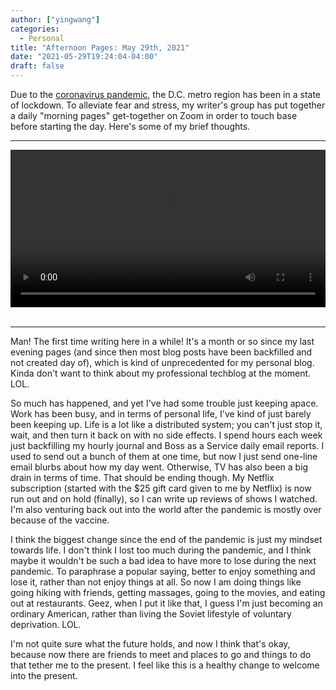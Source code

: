 ```yaml
---
author: ["yingwang"]
categories:
  - Personal
title: "Afternoon Pages: May 29th, 2021"
date: "2021-05-29T19:24:04-04:00"
draft: false
---
```


Due to the [coronavirus
pandemic](https://en.wikipedia.org/wiki/2019-20_coronavirus_pandemic), the D.C.
metro region has been in a state of lockdown. To alleviate fear and stress, my
writer's group has put together a daily "morning pages" get-together on Zoom in
order to touch base before starting the day. Here's some of my brief thoughts.

__________

<!-- https://stackoverflow.com/a/26276254 -->
<video style="width: 100%; width: -moz-available; width: -webkit-fill-available; width: fill-available; max-width: 100%;" controls>
    <source src="/video/posts/2021/05/29/afternoon_pages.mp4" type="video/mp4">
    Your browser does not support HTML5 video.
</video>
<br/>
<br/>

__________

Man! The first time writing here in a while! It's a month or so since my last
evening pages (and since then most blog posts have been backfilled and not
created day of), which is kind of unprecedented for my personal blog. Kinda
don't want to think about my professional techblog at the moment. LOL.

So much has happened, and yet I've had some trouble just keeping apace. Work has
been busy, and in terms of personal life, I've kind of just barely been keeping
up. Life is a lot like a distributed system; you can't just stop it, wait, and
then turn it back on with no side effects. I spend hours each week just
backfilling my hourly journal and Boss as a Service daily email reports. I used
to send out a bunch of them at one time, but now I just send one-line email
blurbs about how my day went. Otherwise, TV has also been a big drain in terms
of time. That should be ending though. My Netflix subscription (started with the
$25 gift card given to me by Netflix) is now run out and on hold (finally), so I
can write up reviews of shows I watched. I'm also venturing back out into the
world after the pandemic is mostly over because of the vaccine.

I think the biggest change since the end of the pandemic is just my mindset
towards life. I don't think I lost too much during the pandemic, and I think
maybe it wouldn't be such a bad idea to have more to lose during the next
pandemic. To paraphrase a popular saying, better to enjoy something and lose it,
rather than not enjoy things at all. So now I am doing things like going hiking
with friends, getting massages, going to the movies, and eating out at
restaurants. Geez, when I put it like that, I guess I'm just becoming an
ordinary American, rather than living the Soviet lifestyle of voluntary
deprivation. LOL.

I'm not quite sure what the future holds, and now I think that's okay, because
now there are friends to meet and places to go and things to do that tether me
to the present. I feel like this is a healthy change to welcome into the
present.
